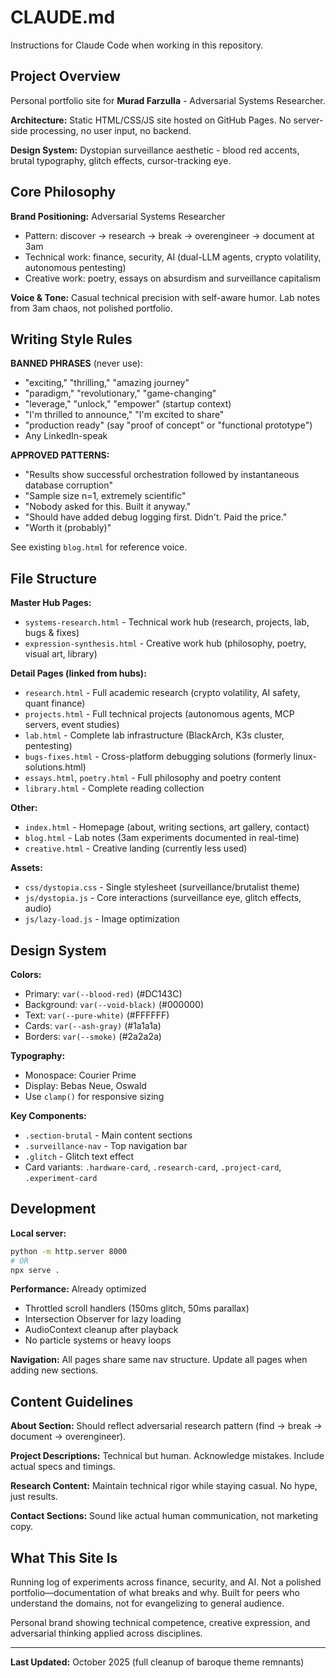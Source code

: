# CLAUDE.md

Instructions for Claude Code when working in this repository.

## Project Overview

Personal portfolio site for **Murad Farzulla** - Adversarial Systems Researcher.

**Architecture:** Static HTML/CSS/JS site hosted on GitHub Pages. No server-side processing, no user input, no backend.

**Design System:** Dystopian surveillance aesthetic - blood red accents, brutal typography, glitch effects, cursor-tracking eye.

## Core Philosophy

**Brand Positioning:** Adversarial Systems Researcher
- Pattern: discover → research → break → overengineer → document at 3am
- Technical work: finance, security, AI (dual-LLM agents, crypto volatility, autonomous pentesting)
- Creative work: poetry, essays on absurdism and surveillance capitalism

**Voice & Tone:** Casual technical precision with self-aware humor. Lab notes from 3am chaos, not polished portfolio.

## Writing Style Rules

**BANNED PHRASES** (never use):
- "exciting," "thrilling," "amazing journey"
- "paradigm," "revolutionary," "game-changing"
- "leverage," "unlock," "empower" (startup context)
- "I'm thrilled to announce," "I'm excited to share"
- "production ready" (say "proof of concept" or "functional prototype")
- Any LinkedIn-speak

**APPROVED PATTERNS:**
- "Results show successful orchestration followed by instantaneous database corruption"
- "Sample size n=1, extremely scientific"
- "Nobody asked for this. Built it anyway."
- "Should have added debug logging first. Didn't. Paid the price."
- "Worth it (probably)"

See existing `blog.html` for reference voice.

## File Structure

**Master Hub Pages:**
- `systems-research.html` - Technical work hub (research, projects, lab, bugs & fixes)
- `expression-synthesis.html` - Creative work hub (philosophy, poetry, visual art, library)

**Detail Pages (linked from hubs):**
- `research.html` - Full academic research (crypto volatility, AI safety, quant finance)
- `projects.html` - Full technical projects (autonomous agents, MCP servers, event studies)
- `lab.html` - Complete lab infrastructure (BlackArch, K3s cluster, pentesting)
- `bugs-fixes.html` - Cross-platform debugging solutions (formerly linux-solutions.html)
- `essays.html`, `poetry.html` - Full philosophy and poetry content
- `library.html` - Complete reading collection

**Other:**
- `index.html` - Homepage (about, writing sections, art gallery, contact)
- `blog.html` - Lab notes (3am experiments documented in real-time)
- `creative.html` - Creative landing (currently less used)

**Assets:**
- `css/dystopia.css` - Single stylesheet (surveillance/brutalist theme)
- `js/dystopia.js` - Core interactions (surveillance eye, glitch effects, audio)
- `js/lazy-load.js` - Image optimization

## Design System

**Colors:**
- Primary: `var(--blood-red)` (#DC143C)
- Background: `var(--void-black)` (#000000)
- Text: `var(--pure-white)` (#FFFFFF)
- Cards: `var(--ash-gray)` (#1a1a1a)
- Borders: `var(--smoke)` (#2a2a2a)

**Typography:**
- Monospace: Courier Prime
- Display: Bebas Neue, Oswald
- Use `clamp()` for responsive sizing

**Key Components:**
- `.section-brutal` - Main content sections
- `.surveillance-nav` - Top navigation bar
- `.glitch` - Glitch text effect
- Card variants: `.hardware-card`, `.research-card`, `.project-card`, `.experiment-card`

## Development

**Local server:**
```bash
python -m http.server 8000
# OR
npx serve .
```

**Performance:** Already optimized
- Throttled scroll handlers (150ms glitch, 50ms parallax)
- Intersection Observer for lazy loading
- AudioContext cleanup after playback
- No particle systems or heavy loops

**Navigation:** All pages share same nav structure. Update all pages when adding new sections.

## Content Guidelines

**About Section:** Should reflect adversarial research pattern (find → break → document → overengineer).

**Project Descriptions:** Technical but human. Acknowledge mistakes. Include actual specs and timings.

**Research Content:** Maintain technical rigor while staying casual. No hype, just results.

**Contact Sections:** Sound like actual human communication, not marketing copy.

## What This Site Is

Running log of experiments across finance, security, and AI. Not a polished portfolio—documentation of what breaks and why. Built for peers who understand the domains, not for evangelizing to general audience.

Personal brand showing technical competence, creative expression, and adversarial thinking applied across disciplines.

---

**Last Updated:** October 2025 (full cleanup of baroque theme remnants)
